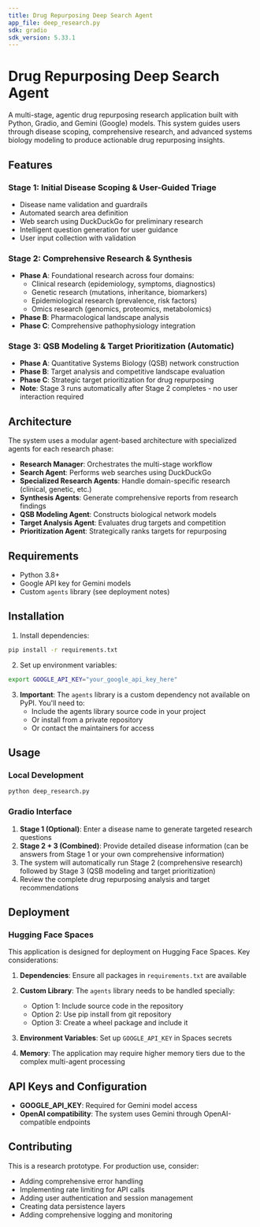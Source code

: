 ```yaml
---
title: Drug Repurposing Deep Search Agent
app_file: deep_research.py
sdk: gradio
sdk_version: 5.33.1
---
```


# Drug Repurposing Deep Search Agent

A multi-stage, agentic drug repurposing research application built with Python, Gradio, and Gemini (Google) models. This system guides users through disease scoping, comprehensive research, and advanced systems biology modeling to produce actionable drug repurposing insights.

## Features

### Stage 1: Initial Disease Scoping & User-Guided Triage
- Disease name validation and guardrails
- Automated search area definition
- Web search using DuckDuckGo for preliminary research
- Intelligent question generation for user guidance
- User input collection with validation

### Stage 2: Comprehensive Research & Synthesis
- **Phase A**: Foundational research across four domains:
  - Clinical research (epidemiology, symptoms, diagnostics)
  - Genetic research (mutations, inheritance, biomarkers)
  - Epidemiological research (prevalence, risk factors)
  - Omics research (genomics, proteomics, metabolomics)
- **Phase B**: Pharmacological landscape analysis
- **Phase C**: Comprehensive pathophysiology integration

### Stage 3: QSB Modeling & Target Prioritization (Automatic)
- **Phase A**: Quantitative Systems Biology (QSB) network construction
- **Phase B**: Target analysis and competitive landscape evaluation  
- **Phase C**: Strategic target prioritization for drug repurposing
- **Note**: Stage 3 runs automatically after Stage 2 completes - no user interaction required

## Architecture

The system uses a modular agent-based architecture with specialized agents for each research phase:

- **Research Manager**: Orchestrates the multi-stage workflow
- **Search Agent**: Performs web searches using DuckDuckGo
- **Specialized Research Agents**: Handle domain-specific research (clinical, genetic, etc.)
- **Synthesis Agents**: Generate comprehensive reports from research findings
- **QSB Modeling Agent**: Constructs biological network models
- **Target Analysis Agent**: Evaluates drug targets and competition
- **Prioritization Agent**: Strategically ranks targets for repurposing

## Requirements

- Python 3.8+
- Google API key for Gemini models
- Custom `agents` library (see deployment notes)

## Installation

1. Install dependencies:
```bash
pip install -r requirements.txt
```

2. Set up environment variables:
```bash
export GOOGLE_API_KEY="your_google_api_key_here"
```

3. **Important**: The `agents` library is a custom dependency not available on PyPI. You'll need to:
   - Include the agents library source code in your project
   - Or install from a private repository
   - Or contact the maintainers for access

## Usage

### Local Development
```bash
python deep_research.py
```

### Gradio Interface
1. **Stage 1 (Optional)**: Enter a disease name to generate targeted research questions
2. **Stage 2 + 3 (Combined)**: Provide detailed disease information (can be answers from Stage 1 or your own comprehensive information)
3. The system will automatically run Stage 2 (comprehensive research) followed by Stage 3 (QSB modeling and target prioritization)
4. Review the complete drug repurposing analysis and target recommendations

## Deployment

### Hugging Face Spaces

This application is designed for deployment on Hugging Face Spaces. Key considerations:

1. **Dependencies**: Ensure all packages in `requirements.txt` are available
2. **Custom Library**: The `agents` library needs to be handled specially:
   - Option 1: Include source code in the repository
   - Option 2: Use pip install from git repository
   - Option 3: Create a wheel package and include it

3. **Environment Variables**: Set up `GOOGLE_API_KEY` in Spaces secrets

4. **Memory**: The application may require higher memory tiers due to the complex multi-agent processing

## API Keys and Configuration

- **GOOGLE_API_KEY**: Required for Gemini model access
- **OpenAI compatibility**: The system uses Gemini through OpenAI-compatible endpoints

## Contributing

This is a research prototype. For production use, consider:
- Adding comprehensive error handling
- Implementing rate limiting for API calls
- Adding user authentication and session management
- Creating data persistence layers
- Adding comprehensive logging and monitoring
